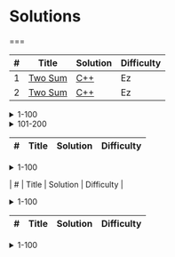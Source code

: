 # Solutions

===

| #   | Title                                             | Solution                                     | Difficulty |
| --- | ------------------------------------------------- | -------------------------------------------- | ---------- |
| 1   | [Two Sum](https://leetcode.com/problems/two-sum/) | [C++](./solutions/0001-two-sum/solution.cpp) | Ez         |
| 2   | [Two Sum](https://leetcode.com/problems/two-sum/) | [C++](./solutions/0001-two-sum/solution.cpp) | Ez         |

<details>
  <summary>1-100</summary>
| #   | Title                                             | Solution                                     | Difficulty |
| --- | ------------------------------------------------- | -------------------------------------------- | ---------- |
| 1   | [Two Sum](https://leetcode.com/problems/two-sum/) | [C++](./solutions/0001-two-sum/solution.cpp) | Ez         |
| 2   | [Two Sum](https://leetcode.com/problems/two-sum/) | [C++](./solutions/0001-two-sum/solution.cpp) | Ez         |
</details>
<details>
  <summary>101-200</summary>
| #   | Title                                             | Solution                                     | Difficulty |
| --- | ------------------------------------------------- | -------------------------------------------- | ---------- |
| 1   | [Two Sum](https://leetcode.com/problems/two-sum/) | [C++](./solutions/0001-two-sum/solution.cpp) | Ez         |
| 2   | [Two Sum](https://leetcode.com/problems/two-sum/) | [C++](./solutions/0001-two-sum/solution.cpp) | Ez         |
</details>


| #   | Title                                             | Solution                                     | Difficulty |
| --- | ------------------------------------------------- | -------------------------------------------- | ---------- |

<details>
  <summary>1-100</summary>
| 1   | [Two Sum](https://leetcode.com/problems/two-sum/) | [C++](./solutions/0001-two-sum/solution.cpp) | Ez         |
| 2   | [Two Sum](https://leetcode.com/problems/two-sum/) | [C++](./solutions/0001-two-sum/solution.cpp) | Ez         |
</details>


| #   | Title                                             | Solution                                     | Difficulty |

<details>
  <summary>1-100</summary>
| --- | ------------------------------------------------- | -------------------------------------------- | ---------- |
| 1   | [Two Sum](https://leetcode.com/problems/two-sum/) | [C++](./solutions/0001-two-sum/solution.cpp) | Ez         |
| 2   | [Two Sum](https://leetcode.com/problems/two-sum/) | [C++](./solutions/0001-two-sum/solution.cpp) | Ez         |
</details>



| #   | Title                                             | Solution                                     | Difficulty |
| --- | ------------------------------------------------- | -------------------------------------------- | ---------- |
<details>
  <summary>1-100</summary>
| --- | ------------------------------------------------- | -------------------------------------------- | ---------- |
| 1   | [Two Sum](https://leetcode.com/problems/two-sum/) | [C++](./solutions/0001-two-sum/solution.cpp) | Ez         |
| 2   | [Two Sum](https://leetcode.com/problems/two-sum/) | [C++](./solutions/0001-two-sum/solution.cpp) | Ez         |
</details>